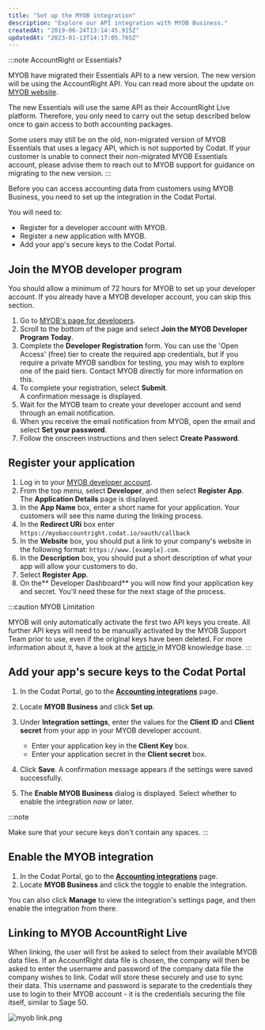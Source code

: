 ```yaml
---
title: "Set up the MYOB integration"
description: "Explore our API integration with MYOB Business."
createdAt: "2019-06-24T13:14:45.915Z"
updatedAt: "2023-01-13T14:17:05.765Z"
---
```


:::note AccountRight or Essentials?

MYOB have migrated their Essentials API to a new version. The new version will be using the AccountRight API. You can read more about the update on <a href="https://developer.myob.com/api/accountright/v2//" target="_blank">MYOB website</a>.

The new Essentials will use the same API as their AccountRight Live platform. Therefore, you only need to carry out the setup described below once to gain access to both accounting packages.

Some users may still be on the old, non-migrated version of MYOB Essentials that uses a legacy API, which is not supported by Codat. If your customer is unable to connect their non-migrated MYOB Essentials account, please advise them to reach out to MYOB support for guidance on migrating to the new version.
:::

Before you can access accounting data from customers using MYOB Business, you need to set up the integration in the Codat Portal.

You will need to:

- Register for a developer account with MYOB.
- Register a new application with MYOB.
- Add your app's secure keys to the Codat Portal.

## Join the MYOB developer program

You should allow a minimum of 72 hours for MYOB to set up your developer account. If you already have a MYOB developer account, you can skip this section.

1. Go to <a className="external" href="https://developer.myob.com/become-a-myob-developer-partner/" target="_blank">MYOB's page for developers</a>.
2. Scroll to the bottom of the page and select **Join the MYOB Developer Program Today**.
3. Complete the **Developer Registration** form. You can use the 'Open Access' (free) tier to create the required app credentials, but if you require a private MYOB sandbox for testing, you may wish to explore one of the paid tiers. Contact MYOB directly for more information on this.
4. To complete your registration, select **Submit**.  
   A confirmation message is displayed.
5. Wait for the MYOB team to create your developer account and send through an email notification.
6. When you receive the email notification from MYOB, open the email and select **Set your password**.
7. Follow the onscreen instructions and then select **Create Password**.

## Register your application

1. Log in to your <a className="external" href="https://my.myob.com.au/pages/login.aspx" target="_blank">MYOB developer account</a>.
2. From the top menu, select **Developer**, and then select **Register App**.  
   The **Application Details** page is displayed.
3. In the **App Name** box, enter a short name for your application. Your customers will see this name during the linking process.
4. In the **Redirect URi** box enter `https://myobaccountright.codat.io/oauth/callback`
5. In the **Website** box, you should put a link to your company's website in the following format: `https://www.[example].com`.
6. In the **Description** box, you should put a short description of what your app will allow your customers to do.
7. Select **Register App**.
8. On the** Developer Dashboard** you will now find your application key and secret. You'll need these for the next stage of the process.

:::caution MYOB Limitation

MYOB will only automatically activate the first two API keys you create. All further API keys will need to be manually activated by the MYOB Support Team prior to use, even if the original keys have been deleted. For more information about it, have a look at the <a href="https://apisupport.myob.com/hc/en-us/articles/360000490416" target="_blank">article </a> in MYOB knowledge base.
:::

## Add your app's secure keys to the Codat Portal

1. In the Codat Portal, go to the <a className="external" href="https://app.codat.io/settings/integrations/accounting" target="_blank">**Accounting integrations**</a> page.

2. Locate **MYOB Business** and click **Set up**.

3. Under **Integration settings**, enter the values for the **Client ID** and **Client secret** from your app in your MYOB developer account.

   - Enter your application key in the **Client Key** box.
   - Enter your application secret in the **Client secret** box.

4. Click **Save**. A confirmation message appears if the settings were saved successfully.

5. The **Enable MYOB Business** dialog is displayed. Select whether to enable the integration now or later.

:::note

Make sure that your secure keys don't contain any spaces.
:::

## Enable the MYOB integration

1. In the Codat Portal, go to the <a className="external" href="https://app.codat.io/settings/integrations/accounting" target="blank">**Accounting integrations**</a> page.
2. Locate **MYOB Business** and click the toggle to enable the integration.

You can also click **Manage** to view the integration's settings page, and then enable the integration from there.

## Linking to MYOB AccountRight Live

When linking, the user will first be asked to select from their available MYOB data files. If an AccountRight data file is chosen, the company will then be asked to enter the username and password of the company data file the company wishes to link. Codat will store these securely and use to sync their data. This username and password is separate to the credentials they use to login to their MYOB account - it is the credentials securing the file itself, similar to Sage 50.

![](/img/old/761a123-myob_link.png "myob link.png")
